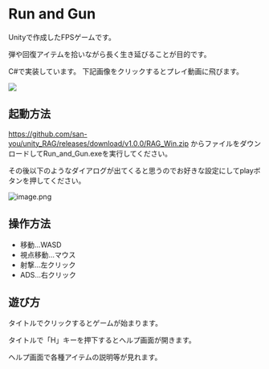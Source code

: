 # Run and Gun
Unityで作成したFPSゲームです。

弾や回復アイテムを拾いながら長く生き延びることが目的です。

C#で実装しています。
下記画像をクリックするとプレイ動画に飛びます。

[![](http://img.youtube.com/vi/LXZq_OMvE7U/0.jpg)](https://www.youtube.com/watch?v=LXZq_OMvE7U&feature=youtu.be)

## 起動方法
https://github.com/san-you/unity_RAG/releases/download/v1.0.0/RAG_Win.zip
からファイルをダウンロードしてRun_and_Gun.exeを実行してください。

その後以下のようなダイアログが出てくると思うのでお好きな設定にしてplayボタンを押してください。

![image.png](https://qiita-image-store.s3.ap-northeast-1.amazonaws.com/0/403521/9099de5b-5cec-461b-e8bf-e610db5e3ae2.png)

## 操作方法
- 移動...WASD
- 視点移動...マウス
- 射撃...左クリック
- ADS...右クリック

## 遊び方
タイトルでクリックするとゲームが始まります。

タイトルで「H」キーを押下するとヘルプ画面が開きます。

ヘルプ画面で各種アイテムの説明等が見れます。
